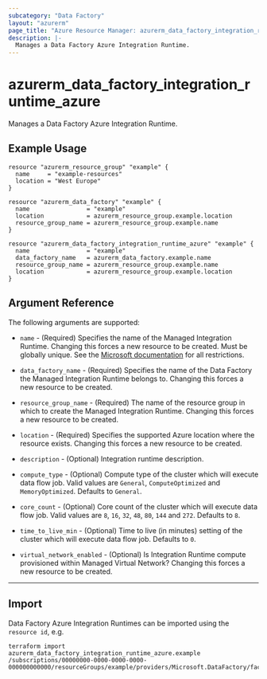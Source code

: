 ```yaml
---
subcategory: "Data Factory"
layout: "azurerm"
page_title: "Azure Resource Manager: azurerm_data_factory_integration_runtime_azure"
description: |-
  Manages a Data Factory Azure Integration Runtime.
---
```


# azurerm_data_factory_integration_runtime_azure

Manages a Data Factory Azure Integration Runtime.

## Example Usage

```hcl
resource "azurerm_resource_group" "example" {
  name     = "example-resources"
  location = "West Europe"
}

resource "azurerm_data_factory" "example" {
  name                = "example"
  location            = azurerm_resource_group.example.location
  resource_group_name = azurerm_resource_group.example.name
}

resource "azurerm_data_factory_integration_runtime_azure" "example" {
  name                = "example"
  data_factory_name   = azurerm_data_factory.example.name
  resource_group_name = azurerm_resource_group.example.name
  location            = azurerm_resource_group.example.location
}
```

## Argument Reference

The following arguments are supported:

* `name` - (Required) Specifies the name of the Managed Integration Runtime. Changing this forces a new resource to be created. Must be globally unique. See the [Microsoft documentation](https://docs.microsoft.com/en-us/azure/data-factory/naming-rules) for all restrictions.

* `data_factory_name` - (Required) Specifies the name of the Data Factory the Managed Integration Runtime belongs to. Changing this forces a new resource to be created.

* `resource_group_name` - (Required) The name of the resource group in which to create the Managed Integration Runtime. Changing this forces a new resource to be created.

* `location` - (Required) Specifies the supported Azure location where the resource exists. Changing this forces a new resource to be created.

* `description` - (Optional) Integration runtime description.

* `compute_type` - (Optional) Compute type of the cluster which will execute data flow job. Valid values are `General`, `ComputeOptimized` and `MemoryOptimized`. Defaults to `General`.

* `core_count` - (Optional) Core count of the cluster which will execute data flow job. Valid values are `8`, `16`, `32`, `48`, `80`, `144` and `272`. Defaults to `8`.

* `time_to_live_min` - (Optional) Time to live (in minutes) setting of the cluster which will execute data flow job. Defaults to `0`.

* `virtual_network_enabled` - (Optional) Is Integration Runtime compute provisioned within Managed Virtual Network? Changing this forces a new resource to be created.

---

## Import

Data Factory Azure Integration Runtimes can be imported using the `resource id`, e.g.

```shell
terraform import azurerm_data_factory_integration_runtime_azure.example /subscriptions/00000000-0000-0000-0000-000000000000/resourceGroups/example/providers/Microsoft.DataFactory/factories/example/integrationruntimes/example
```
